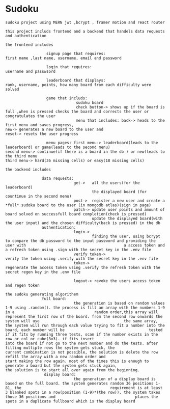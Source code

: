 # Sudoku
    sudoku project using MERN jwt ,bcrypt , framer motion and react router

    this project includs frontend and a backend that handels data requests and authentication

    the frontend includes 

                      signup page that requires:                                                                                                                                           first name ,last name, username, email and password

                      login that requires:                                                                                                                                                 username and passwsord
                      
                      leaderboard that displays:                                                                                                                                          rank, username, points, how many board from each difficulty were solved
                      
                      game that includs: 
                                   sudoku board
                                   check button-> shows up if the board is full ,when is pressed checks the board and corrects the user or                                                               congratulates the user
                                   menu that includes: back-> heads to the first menu and saves progress,                                                                                                    new-> generates a new board to the user and                                                                                                            reset-> resets the user progress
                      
                      menu pages: first menu-> leaderboard(leads to the leaderboard) or game(leads to the second menu)                                                                   second menu-> continue(if there is a board in the db ) or new(leads to the third menu                                                                 third menu-> hard(36 missing cells) or easy(18 missing cells)
                      
    the backend includes
    
                    data requests:
                                  get->   all the users(for the leaderboard)
                                          the displayed board (for countinue in the second menu)
                                  post->  register a new user and create a *full* sudoku board to the user (in mongodb atlas)(sign in page) 
                                  patch-> update user points and amount of board solved on successfull board completion(check is pressed)
                                          update the displayed board(with the user input) and the chosen difficulty(back is pressed) in the db
                    authentication:
                                  login-> 
                                          finding the user, using bcrypt to compare the db password to the input password and providing the user with                                           a access token and a refresh token using .sign with the secret key in the .env file
                                  verify token->                                                                                                                                                 verify the token using .verify with the secret key in the .env file
                                  token->                                                                                                                                                       regenerate the access token using .verify the refresh token with the secret regen key in the .env file
                                  
                                  logout-> revoke the users access token and regen token

    the sudoku generating algorithem
                    full board:
                                  the generation is based on random values 1-9 using .random(). the process is fill an array with the numbers 1-9 in a                                   random order,this array will represent the first row of the board. from the second row onwards the system will use                                     the same array, the system will run through each value trying to fit a number into the board, each number will be                                     tested if it fits by running three tests, scan if the number exists in the row or col or cube(3x3). if fits insert                                     into the board if not go to the next number and do the tests. after filling multiple rows the system gets stuck, the                                   current combination is not possible, the solution is delete the row refill the array with a new random order and                                       start making the row again. most of the times this is enough to generate a board but the system gets stuck again,                                     the solution is to start all over again from the beginning.
                     display board:
                                  the generation of a display board is based on the full board. the system generates random 36 positions 1-81, the                                       requirement is at least 3 blanked spots in a row(position (1-9)*(the row)). the system takes those 36 positions and                                   places the spots in a duplicate fullboard which is the display board
